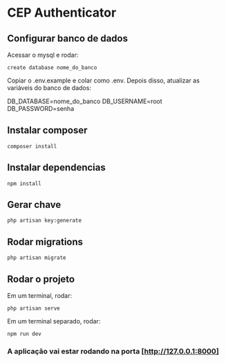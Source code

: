 # CEP Authenticator

## Configurar banco de dados

Acessar o mysql e rodar:

`create database nome_do_banco`

Copiar o .env.example e colar como .env. Depois disso, atualizar as variáveis do banco de dados:

DB_DATABASE=nome_do_banco
DB_USERNAME=root
DB_PASSWORD=senha

## Instalar composer

`composer install`

## Instalar dependencias

`npm install`

## Gerar chave

`php artisan key:generate`

## Rodar migrations

`php artisan migrate`

## Rodar o projeto

Em um terminal, rodar:

`php artisan serve`

Em um terminal separado, rodar:

`npm run dev`

### A aplicação vai estar rodando na porta [http://127.0.0.1:8000]
